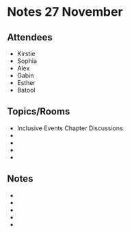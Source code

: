 # Notes 27 November

## Attendees

* Kirstie
* Sophia
* Alex
* Gabin
* Esther
* Batool

## Topics/Rooms

* Inclusive Events Chapter Discussions
* 
* 
* 
* 

 
## Notes

* 
* 
* 
* 
* 